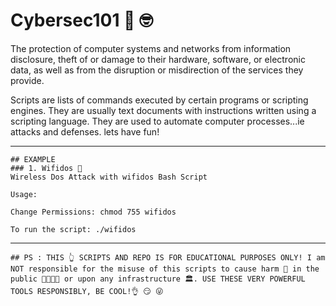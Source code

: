 # Cybersec101 	:monocle_face: :nerd_face:

The protection of computer systems and networks from information disclosure, theft of or damage to their hardware, software, or electronic data, as well as from the disruption or misdirection of the services they provide. 

Scripts are lists of commands executed by certain programs or scripting engines. They are usually text documents with instructions written using a scripting language. They are used to automate computer processes...ie attacks and defenses. lets have fun!

----------------------------------------------------------------------------------------------------------------------------------------------------------------------
```
## EXAMPLE
### 1. Wifidos 🤖
Wireless Dos Attack with wifidos Bash Script

Usage:

Change Permissions: chmod 755 wifidos

To run the script: ./wifidos
```
----------------------------------------------------------------------------------------------------------------------------------------------------------------------
```
## PS : THIS 👆 SCRIPTS AND REPO IS FOR EDUCATIONAL PURPOSES ONLY! I am NOT responsible for the misuse of this scripts to cause harm 👿 in the public 👨‍👨‍👧‍👧 or upon any infrastructure 🏛️. USE THESE VERY POWERFUL TOOLS RESPONSIBLY, BE COOL!👌 😏 😜

```

